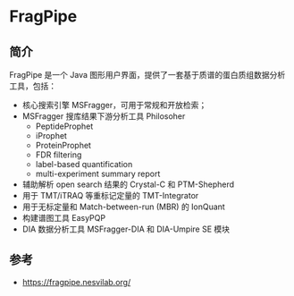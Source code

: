 # FragPipe

## 简介

FragPipe 是一个 Java 图形用户界面，提供了一套基于质谱的蛋白质组数据分析工具，包括：

- 核心搜索引擎 MSFragger，可用于常规和开放检索；
- MSFragger 搜库结果下游分析工具 Philosoher
  - PeptideProphet
  - iProphet
  - ProteinProphet
  - FDR filtering
  - label-based quantification
  - multi-experiment summary report
- 辅助解析 open search 结果的 Crystal-C 和 PTM-Shepherd
- 用于 TMT/iTRAQ 等重标记定量的 TMT-Integrator
- 用于无标定量和 Match-between-run (MBR) 的 IonQuant
- 构建谱图工具 EasyPQP
- DIA 数据分析工具 MSFragger-DIA 和 DIA-Umpire SE 模块

## 参考

- https://fragpipe.nesvilab.org/
